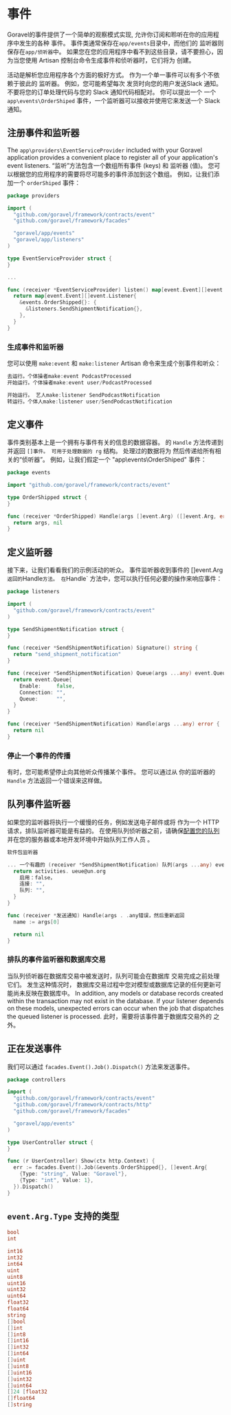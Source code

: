 # 事件

Goravel的事件提供了一个简单的观察模式实现, 允许你订阅和聆听在你的应用程序中发生的各种
事件。 事件类通常保存在`app/events`目录中，而他们的
监听器则保存在`app/侦听器`中。 如果您在您的应用程序中看不到这些目录，请不要担心，因为当您使用 Artisan 控制台命令生成事件和侦听器时，它们将为
创建。

活动是解析您应用程序各个方面的极好方式。 作为一个单一事件可以有多个不依赖于彼此的
监听器。 例如，您可能希望每次
发货时向您的用户发送Slack 通知。 不要将您的订单处理代码与您的 Slack 通知代码相配对。 你可以提出一个
一个`app\events\OrderShiped` 事件，一个监听器可以接收并使用它来发送一个 Slack 通知。

## 注册事件和监听器

The `app\providers\EventServiceProvider` included with your Goravel application provides a convenient place to register
all of your application's event listeners. “监听”方法包含一个数组所有事件 (keys) 和
监听器 (值)。 您可以根据您的应用程序的需要将尽可能多的事件添加到这个数组。 例如，让我们添加一个
`orderShiped` 事件：

```go
package providers

import (
  "github.com/goravel/framework/contracts/event"
  "github.com/goravel/framework/facades"

  "goravel/app/events"
  "goravel/app/listeners"
)

type EventServiceProvider struct {
}

...

func (receiver *EventServiceProvider) listen() map[event.Event][]event.Listener {
  return map[event.Event][]event.Listener{
    &events.OrderShipped{}: {
      &listeners.SendShipmentNotification{},
    },
  }
}
```

### 生成事件和监听器

您可以使用 `make:event` 和 `make:listener` Artisan 命令来生成个别事件和听众：

```go
去运行。个体操者make:event PodcastProcessed
开始运行。个体操者make:event user/PodcastProcessed

开始运行。 艺人make:listener SendPodcastNotification
转运行。个体人make:listener user/SendPodcastNotification
```

## 定义事件

事件类别基本上是一个拥有与事件有关的信息的数据容器。
的 `Handle` 方法传递到并返回 `[]事件。 可用于处理数据的 rg` 结构。 处理过的数据将为
然后传递给所有相关的“侦听器”。 例如，让我们假定一个 "app\events\OrderShiped" 事件：

```go
package events

import "github.com/goravel/framework/contracts/event"

type OrderShipped struct {
}

func (receiver *OrderShipped) Handle(args []event.Arg) ([]event.Arg, error) {
  return args, nil
}
```

## 定义监听器

接下来，让我们看看我们的示例活动的听众。 事件监听器收到事件的 []event.Arg`返回的`Handle`方法。 在`Handle\` 方法中，您可以执行任何必要的操作来响应事件：

```go
package listeners

import (
  "github.com/goravel/framework/contracts/event"
)

type SendShipmentNotification struct {
}

func (receiver *SendShipmentNotification) Signature() string {
  return "send_shipment_notification"
}

func (receiver *SendShipmentNotification) Queue(args ...any) event.Queue {
  return event.Queue{
    Enable:     false,
    Connection: "",
    Queue:      "",
  }
}

func (receiver *SendShipmentNotification) Handle(args ...any) error {
  return nil
}
```

### 停止一个事件的传播

有时，您可能希望停止向其他听众传播某个事件。 您可以通过从
你的监听器的 `Handle` 方法返回一个错误来这样做。

## 队列事件监听器

如果您的监听器将执行一个缓慢的任务，例如发送电子邮件或将
作为一个 HTTP 请求，排队监听器可能是有益的。 在使用队列侦听器之前，请确保[配置您的队列](queues)并在您的服务器或本地开发环境中开始队列工作人员
。

```go
软件包监听器

... 一个有趣的 (receiver *SendShipmentNotification) 队列(args ...any) event.Queue Power
  return activities. ueue@un.org
    启用：false，
    连接: "",
    队列: "",
  }
}

func (receiver *发送通知) Handle(args . .any错误，然后重新返回
  name := args[0]

  return nil
}
```

### 排队的事件监听器和数据库交易

当队列侦听器在数据库交易中被发送时，队列可能会在数据库
交易完成之前处理它们。 发生这种情况时，
数据库交易过程中您对模型或数据库记录的任何更新可能尚未反映在数据库中。 In addition, any models or database records created
within the transaction may not exist in the database. If your listener depends on these models, unexpected errors can
occur when the job that dispatches the queued listener is processed. 此时，需要将该事件置于数据库交易外的
之外。

## 正在发送事件

我们可以通过 `facades.Event().Job().Dispatch()` 方法来发送事件。

```go
package controllers

import (
  "github.com/goravel/framework/contracts/event"
  "github.com/goravel/framework/contracts/http"
  "github.com/goravel/framework/facades"

  "goravel/app/events"
)

type UserController struct {
}

func (r UserController) Show(ctx http.Context) {
  err := facades.Event().Job(&events.OrderShipped{}, []event.Arg{
    {Type: "string", Value: "Goravel"},
    {Type: "int", Value: 1},
  }).Dispatch()
}
```

## `event.Arg.Type` 支持的类型

```go
bool
int

int16
int32
int64
uint
uint8
uint16
uint32
uint64
float32
float64
string
[]bool
[]int
[]int8
[]int16
[]int32
[]int64
[]uint
[]uint8
[]uint16
[]uint32
[]uint64
[]24 [float32
[]float64
[]string
```
